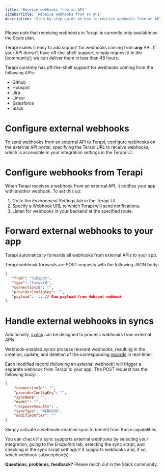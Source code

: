 ```yaml
---
title: 'Receive webhooks from an API'
sidebarTitle: 'Receive webhooks from an API'
description: 'Step-by-step guide on how to receive webhooks from an API.'
---
```



Please note that receiving webhooks in Terapi is currently only available on the Scale plan.


Terapi makes it easy to add support for webhooks coming from **any** API. If your API doesn't have off-the-shelf support, simply request it in the [community]; we can deliver them in less than 48 hours.

Terapi currently has off-the-shelf support for webhooks coming from the following APIs:
- Github
- Hubspot
- Jira
- Linear
- Salesforce
- Slack

# Configure external webhooks

To send webhooks from an external API to Terapi, configure webhooks on the external API portal, specifying the Terapi URL to receive webhooks, which is accessible in your integration settings in the Terapi UI.

# Configure webhooks from Terapi

When Terapi receives a webhook from an external API, it notifies your app with another webhook. To set this up:
1. Go to the _Environment Settings_ tab in the Terapi UI.
2. Specify a Webhook URL to which Terapi will send notifications.
3. Listen for webhooks in your backend at the specified route.

# Forward external webhooks to your app

Terapi automatically forwards all webhooks from external APIs to your app.

Terapi webhook forwards are POST requests with the following JSON body:
```json
{
   "from": "hubspot",
   "type": "forward",
   "connectionId": "",
   "providerConfigKey": "",
   "payload": ... // Raw payload from Hubspot webhook
}
```

# Handle external webhooks in syncs

Additionally, [syncs]() can be designed to process webhooks from external APIs.

Webhook-enabled syncs process relevant webhooks, resulting in the creation, update, and deletion of the corresponding [records]() in real-time.

Each modified record (following an external webhook) will trigger a separate webhook from Terapi to your app. The POST request has the following body:
```json
{
    "connectionId": "",
    "providerConfigKey": "",
    "syncName": "",
    "model": "",
    "responseResults": ,
    "syncType": "WEBHOOK",
    "modifiedAfter": ""
}
```

Simply activate a webhook-enabled sync to benefit from these capabilities.

You can check if a sync supports external webhooks by selecting your integration, going to the _Endpoints_ tab, selecting the sync script, and checking in the sync script settings if it supports webhooks and, if so, which webhook subscription(s).


**Questions, problems, feedback?** Please reach out in the Slack community.

